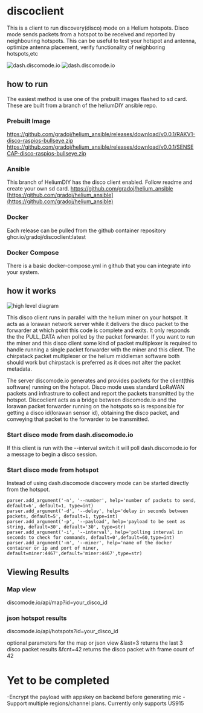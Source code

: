 # discoclient
This is a client to run discovery(disco) mode on a Helium hotspots. Disco mode sends packets from a hotspot to be received and reported by neighbouring hotspots. This can be useful to test your hotspot and antenna, optimize antenna placement, verify functionality of neighboring hotspots,etc

![dash.discomode.io](https://github.com/gradoj/discoclient/blob/main/screenshots/screen_disco.png)
![dash.discomode.io](https://github.com/gradoj/discoclient/blob/main/screenshots/screen_map.png)

## how to run
The easiest method is use one of the prebuilt images flashed to sd card. These are built from a branch of the heliumDIY ansible repo.
### Prebuilt Image
https://github.com/gradoj/helium_ansible/releases/download/v0.0.1/RAKV1-disco-raspios-bullseye.zip
https://github.com/gradoj/helium_ansible/releases/download/v0.0.1/SENSECAP-disco-raspios-bullseye.zip

### Ansible
This branch of HeliumDIY has the disco client enabled. Follow readme and create your own sd card.
https://github.com/gradoj/helium_ansible
[https://github.com/gradoj/helium_ansible](https://github.com/gradoj/helium_ansible)

### Docker 
Each release can be pulled from the github container repository
ghcr.io/gradoj/discoclient:latest

### Docker Compose
There is a basic docker-compose.yml in github that you can integrate into your system.

## how it works

![high level diagram](https://github.com/gradoj/discoclient/blob/main/screenshots/high_level.png)

This disco client runs in parallel with the helium miner on your hotspot. It acts as a lorawan network server while it delivers the disco packet to the forwarder at which point this code is complete and exits. It only responds the the PULL_DATA when polled by the packet forwarder. If you want to run the miner and this disco client some kind of packet multiplexer is required to handle running a single packet forwarder with the miner and this client. The chirpstack packet multiplexer or the helium middleman software both should work but chirpstack is preferred as it does not alter the packet metadata.

The server discomode.io generates and provides packets for the client(this software) running on the hotspot. Disco mode uses standard LoRaWAN packets and infrastrure to collect and report the packets transmitted by the hotspot. Discoclient acts as a bridge between discomode.io and the lorawan packet forwarder running on the hotspots so is responsible for getting a disco id(lorawan sensor id), obtaining the disco packet, and conveying that packet to the forwarder to be transmitted.

### Start disco mode from dash.discomode.io
If this client is run with the --interval switch it will poll dash.discomode.io for a message to begin a disco session.  

### Start disco mode from hotspot
Instead of using dash.discomode discovery mode can be started directly from the hotspot.  

    parser.add_argument('-n', '--number', help='number of packets to send, default=6', default=1, type=int)
    parser.add_argument('-d', '--delay', help='delay in seconds between packets, default=5', default=1, type=int)
    parser.add_argument('-p', '--payload', help='payload to be sent as string, default=30', default='30', type=str)
    parser.add_argument('-i', '--interval', help='polling interval in seconds to check for commands, default=0',default=60,type=int)
    parser.add_argument('-m', '--miner', help='name of the docker container or ip and port of miner, default=miner:4467',default='miner:4467',type=str)

## Viewing Results
### Map view
discomode.io/api/map?id=your_disco_id

### json hotspot results
discomode.io/api/hotspots?id=your_disco_id

optional parameters for the map or json view 
&last=3 returns the last 3 disco packet results
&fcnt=42 returns the disco packet with frame count of 42 

# Yet to be completed

-Encrypt the payload with appskey on backend before generating mic
-Support multiple regions/channel plans. Currently only supports US915


